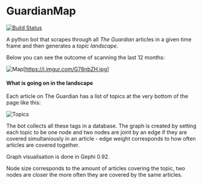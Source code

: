 # GuardianMap
[![Build Status](https://travis-ci.org/joemccann/dillinger.svg?branch=master)](https://travis-ci.org/joemccann/dillinger)

A python bot that scrapes through all *The Guardian* articles in a given time frame and then generates a *topic landscape*.

Below you can see the outcome of scanning the last 12 months:


![Map](https://i.imgur.com/G78nbZH.jpg)[https://i.imgur.com/G78nbZH.jpg]

#### What is going on in the landscape
Each article on The Guardian has a list of topics at the very bottom of the page like this:


![Topics](https://i.imgur.com/WB2Rhkt.png)

The bot collects all these tags in a database. The graph is created by setting each topic to be one node and two nodes are joint by an edge if they are covered simultaniously in an article - edge weight corresponds to how often articles are covered together.

Graph visualisation is done in Gephi 0.92. 

Node size corresponds to the amount of articles covering the topic, two nodes are closer the more often they are covered by the same articles.

